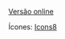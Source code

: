 [Versão online](https://barbaradinizabreu.github.io/Universo-dos-Livros/)


Ícones: [Icons8](https://icons8.com.br/)
